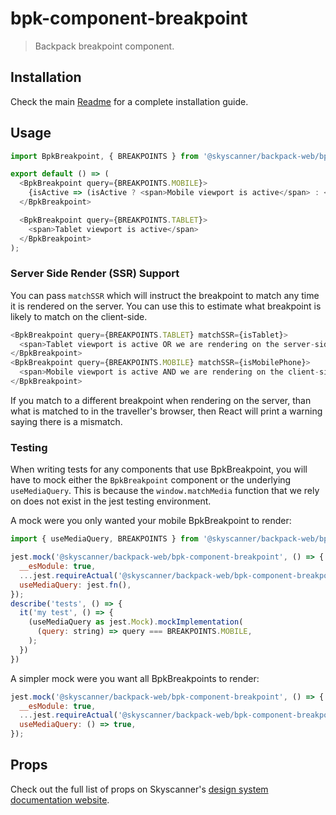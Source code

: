 # bpk-component-breakpoint

> Backpack breakpoint component.

## Installation

Check the main [Readme](https://github.com/skyscanner/backpack#usage) for a complete installation guide.

## Usage

```js
import BpkBreakpoint, { BREAKPOINTS } from '@skyscanner/backpack-web/bpk-component-breakpoint';

export default () => (
  <BpkBreakpoint query={BREAKPOINTS.MOBILE}>
    {isActive => (isActive ? <span>Mobile viewport is active</span> : <span>Mobile viewport is inactive</span>)}
  </BpkBreakpoint>

  <BpkBreakpoint query={BREAKPOINTS.TABLET}>
    <span>Tablet viewport is active</span>
  </BpkBreakpoint>
);
```

### Server Side Render (SSR) Support

You can pass `matchSSR` which will instruct the breakpoint to match any time it is rendered on the server. You can use
this to estimate what breakpoint is likely to match on the client-side.

```js
<BpkBreakpoint query={BREAKPOINTS.TABLET} matchSSR={isTablet}>
  <span>Tablet viewport is active OR we are rendering on the server-side</span>
</BpkBreakpoint>
<BpkBreakpoint query={BREAKPOINTS.MOBILE} matchSSR={isMobilePhone}>
  <span>Mobile viewport is active AND we are rendering on the client-side</span>
</BpkBreakpoint>
```

If you match to a different breakpoint when rendering on the server, than what is matched to in the traveller's browser,
then React will print a warning saying there is a mismatch.

### Testing

When writing tests for any components that use BpkBreakpoint, you will have to mock either the `BpkBreakpoint` component
or the underlying `useMediaQuery`. This is because the `window.matchMedia` function that we rely on does not exist in
the jest testing environment.

A mock were you only wanted your mobile BpkBreakpoint to render:
```js
import { useMediaQuery, BREAKPOINTS } from '@skyscanner/backpack-web/bpk-component-breakpoint';

jest.mock('@skyscanner/backpack-web/bpk-component-breakpoint', () => {
  __esModule: true,
  ...jest.requireActual('@skyscanner/backpack-web/bpk-component-breakpoint'),
  useMediaQuery: jest.fn(),
});
describe('tests', () => {
  it('my test', () => {
    (useMediaQuery as jest.Mock).mockImplementation(
      (query: string) => query === BREAKPOINTS.MOBILE,
    );
  })
})
```

A simpler mock were you want all BpkBreakpoints to render:
```js
jest.mock('@skyscanner/backpack-web/bpk-component-breakpoint', () => {
  __esModule: true,
  ...jest.requireActual('@skyscanner/backpack-web/bpk-component-breakpoint'),
  useMediaQuery: () => true,
});
```


## Props

Check out the full list of props on Skyscanner's [design system documentation website](https://www.skyscanner.design/latest/components/breakpoint/web-5sPWfgsH#section-props-32).
